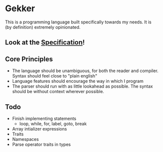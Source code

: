 # Gekker

This is a programming language built specifically towards my needs. It is (by definition)
extremely opinionated.

## Look at the [Specification](spec/)!

## Core Principles

- The language should be unambiguous, for both the reader and compiler.
    Syntax should feel close to "plain english"
- Language features should encourage the way in which I program
- The parser should run with as little lookahead as possible. The syntax should be without context wherever possible.

## Todo

- Finish implementing statements
    - loop, while, for, label, goto, break
- Array intializer expressions
- Traits
- Namespaces
- Parse operator traits in types
